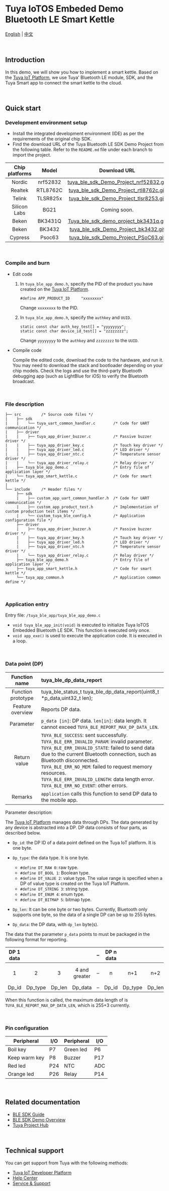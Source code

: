 # Tuya IoTOS Embeded Demo Bluetooth LE Smart Kettle

[English](./README.md) | [中文](./README_zh.md) 

<br>

## Introduction 

In this demo, we will show you how to implement a smart kettle. Based on the [Tuya IoT Platform](https://iot.tuya.com/), we use Tuya' Bluetooth LE module, SDK, and the Tuya Smart app to connect the smart kettle to the cloud. 

<br>


## Quick start 

### Development environment setup

- Install the integrated development environment (IDE) as per the requirements of the original chip SDK.
- Find the download URL of the Tuya Bluetooth LE SDK Demo Project from the following table. Refer to the `README.md` file under each branch to import the project.

| Chip platforms |  Model   |                         Download URL                         |
| :------------: | :------: | :----------------------------------------------------------: |
|     Nordic     | nrf52832 | [tuya_ble_sdk_Demo_Project_nrf52832.git](https://github.com/TuyaInc/tuya_ble_sdk_Demo_Project_nrf52832.git) |
|    Realtek     | RTL8762C | [tuya_ble_sdk_Demo_Project_rtl8762c.git](https://github.com/TuyaInc/tuya_ble_sdk_Demo_Project_rtl8762c.git) |
|     Telink     | TLSR825x | [tuya_ble_sdk_Demo_Project_tlsr8253.git](https://github.com/TuyaInc/tuya_ble_sdk_Demo_Project_tlsr8253.git) |
|  Silicon Labs  |   BG21   |                         Coming soon.                         |
|     Beken      | BK3431Q  | [Tuya_ble_sdk_demo_project_bk3431q.git](https://github.com/TuyaInc/Tuya_ble_sdk_demo_project_bk3431q.git) |
|     Beken      |  BK3432  | [ tuya_ble_sdk_Demo_Project_bk3432.git](https://github.com/TuyaInc/tuya_ble_sdk_Demo_Project_bk3432.git) |
|    Cypress     |  Psoc63  | [tuya_ble_sdk_Demo_Project_PSoC63.git](https://github.com/TuyaInc/tuya_ble_sdk_Demo_Project_PSoC63.git) |

<br>

### Compile and burn

- Edit code

  1. In `tuya_ble_app_demo.h`, specify the PID of the product you have created on the [Tuya IoT Platform](https://iot.tuya.com/).

     ```
     #define APP_PRODUCT_ID     "xxxxxxxx"
     ```

     Change `xxxxxxxx` to the PID.

  2. In `tuya_ble_app_demo.h`, specify the `authkey` and `UUID`.

     ```
     static const char auth_key_test[] = "yyyyyyyy";
     static const char device_id_test[] = "zzzzzzzz";
     ```

     Change `yyyyyyyy` to the `authkey` and `zzzzzzzz` to the `UUID`.

- Compile code

  Compile the edited code, download the code to the hardware, and run it. You may need to download the stack and bootloader depending on your chip models. Check the logs and use the third-party Bluetooth debugging app (such as LightBlue for iOS) to verify the Bluetooth broadcast.

<br>

### File description 

```
├── src         /* Source code files */
|    ├── sdk
|    |    └── tuya_uart_common_handler.c        /* Code for UART communication */
|    ├── driver
|    |    ├── tuya_app_driver_buzzer.c          /* Passive buzzer driver */
|    |    ├── tuya_app_driver_key.c             /* Touch key driver */
|    |    ├── tuya_app_driver_led.c             /* LED driver */
|    |    ├── tuya_app_driver_ntc.c             /* Temperature sensor driver */
|    |    └── tuya_app_driver_relay.c           /* Relay driver */
|    ├── tuya_ble_app_demo.c                    /* Entry file of application layer */
|    └── tuya_app_smart_kettle.c                /* Code for smart kettle */
|
└── include     /* Header files */
     ├── sdk
     |    ├── custom_app_uart_common_handler.h  /* Code for UART communication */
     |    ├── custom_app_product_test.h         /* Implementation of custom production test items */
     |    └── custom_tuya_ble_config.h          /* Application configuration file */
     ├── driver
     |    ├── tuya_app_driver_buzzer.h          /* Passive buzzer driver */
     |    ├── tuya_app_driver_key.h             /* Touch key driver */
     |    ├── tuya_app_driver_led.h             /* LED driver */
     |    ├── tuya_app_driver_ntc.h             /* Temperature sensor driver */
     |    └── tuya_app_driver_relay.c           /* Relay driver */
     ├── tuya_ble_app_demo.h                    /* Entry file of application layer */
     ├── tuya_app_smart_kettle.h                /* Code for smart kettle */
     └── tuya_app_common.h                      /* Application common define */
```

<br>

### Application entry

Entry file: `/tuya_ble_app/tuya_ble_app_demo.c`

- `void tuya_ble_app_init(void)` is executed to initialize Tuya IoTOS Embedded Bluetooth LE SDK. This function is executed only once.
- `void app_exe()` is used to execute the application code. It is executed in a loop.

<br>

### Data point (DP)

|   Function name    | tuya_ble_dp_data_report                                      |
| :----------------: | :----------------------------------------------------------- |
| Function prototype | tuya_ble_status_t tuya_ble_dp_data_report(uint8_t *p_data,uint32_t len); |
|  Feature overview  | Reports DP data.                                             |
|     Parameter      | `p_data [in]`: DP data. `len[in]`: data length. It cannot exceed `TUYA_BLE_REPORT_MAX_DP_DATA_LEN`. |
|    Return value    | `TUYA_BLE_SUCCESS`: sent successfully. <br/>`TUYA_BLE_ERR_INVALID_PARAM`: invalid parameter. <br/>`TUYA_BLE_ERR_INVALID_STATE`: failed to send data due to the current Bluetooth connection, such as Bluetooth disconnected. <br/>`TUYA_BLE_ERR_NO_MEM`: failed to request memory resources. <br/>`TUYA_BLE_ERR_INVALID_LENGTH`: data length error. <br/>`TUYA_BLE_ERR_NO_EVENT`: other errors. |
|      Remarks       | `application` calls this function to send DP data to the mobile app. |

Parameter description:

The [Tuya IoT Platform](https://iot.tuya.com/) manages data through DPs. The data generated by any device is abstracted into a DP. DP data consists of four parts, as described below.

- `Dp_id`: the DP ID of a data point defined on the Tuya IoT platform. It is one byte.

- `Dp_type`: the data type. It is one byte.
  - `#define DT_RAW 0`: raw type.
  - `#define DT_BOOL 1`: Boolean type.
  - `#define DT_VALUE 2`: value type. The value range is specified when a DP of value type is created on the Tuya IoT Platform.
  - `#define DT_STRING 3`: string type.
  - `#define DT_ENUM 4`: enum type.
  - `#define DT_BITMAP 5`: bitmap type.
- `Dp_len`: It can be one byte or two bytes. Currently, Bluetooth only supports one byte, so the data of a single DP can be up to 255 bytes.

- `Dp_data`: the DP data, with `dp_len` byte(s).

The data that the parameter `p_data` points to must be packaged in the following format for reporting.

| DP 1 data |         |        |               | –    | DP n data |         |        |                 |
| :-------: | :-----: | :----: | :-----------: | :--- | :-------: | :-----: | :----: | :-------------: |
|     1     |    2    |   3    | 4 and greater | –    |     n     |   n+1   |  n+2   | n+3 and greater |
|   Dp_id   | Dp_type | Dp_len |    Dp_data    | –    |   Dp_id   | Dp_type | Dp_len |     Dp_data     |

When this function is called, the maximum data length of is `TUYA_BLE_REPORT_MAX_DP_DATA_LEN`, which is 255+3 currently.

<br>

### Pin configuration

| Peripheral    | I/O  | Peripheral | I/O  |
| ------------- | ---- | ---------- | ---- |
| Boil key      | P7   | Green led  | P6   |
| Keep warm key | P8   | Buzzer     | P17  |
| Red led       | P24  | NTC        | ADC  |
| Orange led    | P26  | Relay      | P14  |

<br>

## Related documentation 

- [BLE SDK Guide](https://developer.tuya.com/en/docs/iot/tuya-ble-sdk-user-guide?id=K9h5zc4e5djd9#title-13-The%20callback%20event%20of%20tuya%20ble%20sdk)
- [BLE SDK Demo Overview](https://developer.tuya.com/en/docs/iot/tuya-ble-sdk-demo-instruction-manual?id=K9gq09szmvy2o)
- [Tuya Project Hub](https://developer.tuya.com/demo)

<br>

## Technical support 

You can get support from Tuya with the following methods:

+ [Tuya IoT Developer Platform](https://developer.tuya.com/en/)
+ [Help Center](https://support.tuya.com/en/help)
+ [Service & Support](https://service.console.tuya.com)

<br>